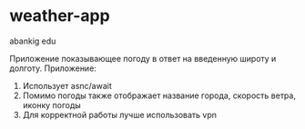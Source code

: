 # weather-app
abankig edu

Приложение показывающее погоду в ответ на введенную широту и долготу. Приложение:
1. Использует asnc/await
2. Помимо погоды также отображает название города, скорость ветра, иконку погоды
3. Для корректной работы лучше использовать vpn
